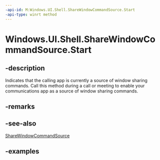 ```yaml
---
-api-id: M:Windows.UI.Shell.ShareWindowCommandSource.Start
-api-type: winrt method
---
```


# Windows.UI.Shell.ShareWindowCommandSource.Start

<!--
public void Start ();
-->

## -description

Indicates that the calling app is currently a source of window sharing commands. Call this method during a call or meeting to enable your communications app as a source of window sharing commands.

## -remarks

## -see-also
[ShareWindowCommandSource](sharewindowcommandsource.md)

## -examples
